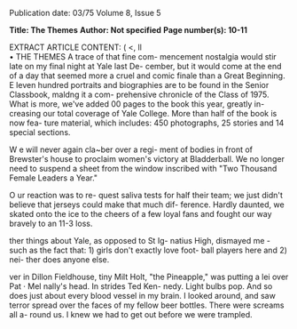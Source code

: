 Publication date: 03/75
Volume 8, Issue 5

**Title: The Themes**
**Author: Not specified**
**Page number(s): 10-11**

EXTRACT ARTICLE CONTENT:
(
<,
ll
\
•
THE THEMES
A
trace of that fine com-
mencement nostalgia
would stir late on my
final night at Yale last De-
cember, but it would come at
the end of a day that seemed
more a cruel and comic finale
than a Great Beginning.
E
leven hundred portraits
and biographies are to
be found in the Senior
Classbook, maldng it a com-
prehensive chronicle of the
Class of 1975. What is more,
we've added 00 pages to the
book this year, greatly in-
creasing our total coverage
of Yale College. More than
half of the book is now fea-
ture material, which includes:
450 photographs, 25 stories
and 14 special sections.

W
e will never again
cla~ber over a regi-
ment of bodies in
front of Brewster's house to
proclaim women's victory at
Bladderball. We no longer
need to suspend a sheet
from the window inscribed
with "Two Thousand Female
Leaders a Year."

O
ur reaction was to re-
quest saliva tests for
half their team; we just
didn't believe that jerseys
could make that much dif-
ference. Hardly daunted, we
skated onto the ice to the
cheers of a few loyal fans
and fought our way bravely
to an 11-3 loss.

ther things about Yale,
as opposed to St Ig-
natius High, dismayed
me - such as the fact that: 1)
girls don't exactly love foot-
ball players here and 2) nei-
ther does anyone else.

ver in Dillon Fieldhouse,
tiny Milt Holt, "the
Pineapple," was putting
a lei over Pat · Mel nally's
head. In strides Ted Ken-
nedy. Light bulbs pop. And
so does just about every
blood vessel in my brain.
I
looked around, and saw
terror spread over the faces
of my fellow beer bottles.
There were screams all a-
round us. I knew we had to
get out before we were
trampled.